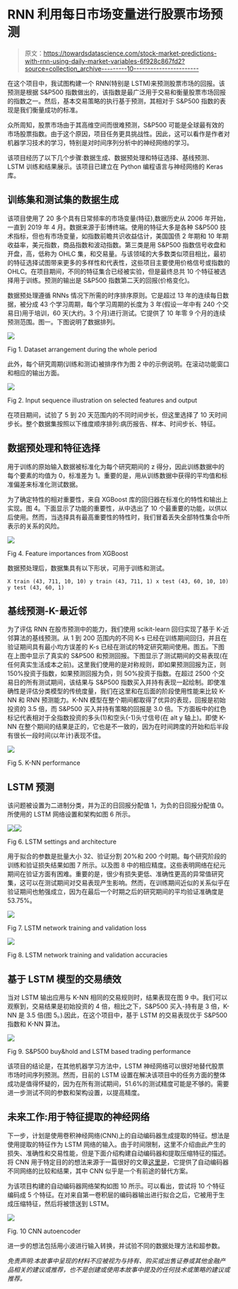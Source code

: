 # RNN 利用每日市场变量进行股票市场预测

> 原文：<https://towardsdatascience.com/stock-market-predictions-with-rnn-using-daily-market-variables-6f928c867fd2?source=collection_archive---------10----------------------->

在这个项目中，我试图构建一个 RNN(特别是 LSTM)来预测股票市场的回报。该预测是根据 S&P500 指数做出的，该指数是最广泛用于交易和衡量股票市场回报的指数之一。然后，基本交易策略的执行基于预测，其相对于 S&P500 指数的表现是我们衡量成功的标准。

众所周知，股票市场由于其高维空间而很难预测，S&P500 可能是全球最有效的市场股票指数。由于这个原因，项目任务更具挑战性。因此，这可以看作是作者对机器学习技术的学习，特别是对时间序列分析中的神经网络的学习。

该项目经历了以下几个步骤:数据生成、数据预处理和特征选择、基线预测、LSTM 训练和结果展示。该项目已建立在 Python 编程语言与神经网络的 Keras 库。

## 训练集和测试集的数据生成

该项目使用了 20 多个具有日常频率的市场变量(特征),数据历史从 2006 年开始，一直到 2019 年 4 月。数据来源于彭博终端。使用的特征大多是各种 S&P500 技术指标，但也有市场变量，如指数前瞻共识收益估计，美国国债 2 年期和 10 年期收益率，美元指数，商品指数和波动指数。第三类是用 S&P500 指数信号收盘和开盘，高，低称为 OHLC 集，和交易量。与该领域的大多数类似项目相比，最初的特征选择试图带来更多的多样性和代表性，这些项目主要使用价格信号或指数的 OHLC。在项目期间，不同的特征集合已经被实验，但是最终总共 10 个特征被选择用于训练。预测的输出是 S&P500 指数第二天的回报(价格变化)。

数据预处理遵循 RNNs 情况下所需的时序排序原则。它是超过 13 年的连续每日数据，被分成 43 个学习周期，每个学习周期的长度为 3 年(假设一年中有 240 个交易日)用于培训，60 天(大约。3 个月)进行测试。它提供了 10 年零 9 个月的连续预测范围。图一。下图说明了数据排列。

![](img/3a2b9cf33e5dfd54d9661f3ca8dd69bb.png)

Fig 1\. Dataset arrangement during the whole period

此外，每个研究周期(训练和测试)被排序作为图 2 中的示例说明。在滚动功能窗口和相应的输出方面。

![](img/b7e3e8105c976f0a6cb5762a7005ddaf.png)

Fig 2\. Input sequence illustration on selected features and output

在项目期间，试验了 5 到 20 天范围内的不同时间步长，但这里选择了 10 天时间步长。整个数据集按照以下维度顺序排列:病历报告、样本、时间步长、特征。

## 数据预处理和特征选择

用于训练的原始输入数据被标准化为每个研究期间的 z 得分，因此训练数据中的每个要素的均值为 0，标准差为 1。重要的是，用从训练数据中获得的平均值和标准偏差来标准化测试数据。

为了确定特性的相对重要性，来自 XGBoost 库的回归器在标准化的特性和输出上实现。图 4。下面显示了功能的重要性，从中选出了 10 个最重要的功能，以供以后使用。然而，当选择具有最高重要性的特性时，我们冒着丢失全部特性集合中所表示的关系的风险。

![](img/3bc58e279df3c5359337a4556dcd3d7a.png)

Fig 4\. Feature importances from XGBoost

数据预处理后，数据集具有以下形状，可用于训练和测试。

```
X train (43, 711, 10, 10) y train (43, 711, 1) x test (43, 60, 10, 10) y test (43, 60, 1)
```

## 基线预测-K-最近邻

为了评估 RNN 在股市预测中的能力，我们使用 scikit-learn 回归实现了基于 K-近邻算法的基线预测。从 1 到 200 范围内的不同 K-s 已经在训练期间回归，并且在验证期间具有最小均方误差的 K-s 已经在测试的特定研究期间使用。图五。下图在上图中显示了真实的 S&P500 和预测回报。下图显示了测试期间的交易表现(在任何真实生活成本之前)。这里我们使用的是对称规则，即如果预测回报为正，则 150%投资于指数，如果预测回报为负，则 50%投资于指数。在超过 2500 个交易日的所有测试期间，该结果与 S&P500 指数买入并持有表现一起绘制。即使准确性是评估分类模型的传统度量，我们在这里和在后面的阶段使用性能来比较 K-NN 和 RNN 预测能力。K-NN 模型在整个期间都取得了优异的表现，回报是初始投资的 3.5 倍，而 S&P500 买入并持有策略的回报是 3.0 倍。下方面板中的红色标记代表相对于全指数投资的多头(1)和空头(-1)头寸信号(在 alt y 轴上)。即使 K-NN 在整个期间的结果是正的，它也是不一致的，因为在时间跨度的开始和后半段有很长一段时间(以年计)表现不佳。

![](img/432ce0e51baa3d4155357ab84dd4fbb0.png)

Fig 5\. K-NN performance

## LSTM 预测

该问题被设置为二进制分类，并为正的日回报分配值 1，为负的日回报分配值 0。所使用的 LSTM 网络设置和架构如图 6 所示。

![](img/c1648347c089f8e42b9e36334d3d306f.png)![](img/babe34464fa06ba3d9c754dc0e56f8ac.png)

Fig 6\. LSTM settings and architecture

用于拟合的参数是批量大小 32、验证分割 20%和 200 个时期。每个研究阶段的训练和验证损失结果如图 7 所示。以及图 8 中的相应精度。这些表明网络在纪元期间在验证方面有困难。重要的是，很少有损失更低、准确性更高的异常值研究集，这可以在测试期间对交易表现产生影响。然而，在训练期间近似的关系似乎在验证期间也勉强成立，因为在最后一个时期之后的研究期间的平均验证准确度是 53.75%。

![](img/9bd3791e9ea8f9cb086e7d76269b2acf.png)

Fig 7\. LSTM network training and validation loss

![](img/b5bd0268e623ef7d5f8e2b70cdc583c3.png)

Fig 8\. LSTM network training and validation accuracies

## 基于 LSTM 模型的交易绩效

当对 LSTM 输出应用与 K-NN 相同的交易规则时，结果表现在图 9 中。我们可以观察到，交易结果是初始投资的 4 倍，相比之下，S&P500 买入-持有是 3 倍，K-NN 是 3.5 倍(图 5。).因此，在这个项目中，基于 LSTM 的交易表现优于 S&P500 指数和 K-NN 算法。

![](img/0c1a0235801629646572dbb05d1b24c9.png)

Fig 9\. S&P500 buy&hold and LSTM based trading performance

该项目的结论是，在其他机器学习方法中，LSTM 神经网络可以很好地替代股票市场时间序列预测。然而，目前的 LSTM 设置在解决该项目中的任务方面的整体成功是值得怀疑的，因为在所有测试期间，51.6%的测试精度可能是不够的。需要进一步测试不同的参数和架构设置，以提高精度。

## 未来工作:用于特征提取的神经网络

下一步，计划是使用卷积神经网络(CNN)上的自动编码器生成提取的特征。想法是使用提取的特征作为 LSTM 网络的输入。由于时间限制，这里不介绍由此产生的损失、准确性和交易性能，但是下面介绍构建自动编码器和提取压缩特征的描述。将 CNN 用于特定目的的想法来源于一篇很好的文章[这里是](/autoencoders-for-the-compression-of-stock-market-data-28e8c1a2da3e)，它提供了自动编码器不同网络的比较和结果，其中 CNN 似乎是一个有前途的替代方案。

为该项目构建的自动编码器网络架构如图 10 所示。可以看出，尝试将 10 个特征编码成 5 个特征。在对来自第一卷积层的编码器输出进行拟合之后，它被用于生成压缩特征，然后将被馈送到 LSTM。

![](img/19df79c897aca513198bec77462648c3.png)

Fig. 10 CNN autoencoder

进一步的想法包括用小波进行输入转换，并试验不同的数据处理方法和超参数。

*免责声明:本故事中呈现的材料不应被视为与持有、购买或出售证券或其他金融产品相关的建议或推荐，也不是创建或使用本故事中提及的任何技术或策略的建议或推荐。*